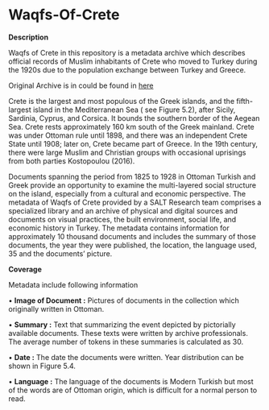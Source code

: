 # Waqfs-Of-Crete

**Description**

Waqfs of Crete in this repository is a metadata archive which describes official records of Muslim inhabitants of Crete who moved to Turkey during the 1920s due to the population exchange between Turkey and Greece. 

Original Archive is in could be found in [here](https://archives.saltresearch.org/handle/123456789/496)

Crete is the largest and most populous of the Greek islands, and the fifth-largest island in the Mediterranean Sea ( see Figure 5.2), after Sicily, Sardinia, Cyprus, and Corsica. It bounds the southern border of the Aegean Sea. Crete rests approximately 160 km south of the Greek mainland. Crete was under Ottoman rule until 1898, and there was an independent Crete State until 1908; later on, Crete became part of Greece. In the 19th century, there were large Muslim and Christian groups with occasional uprisings from both parties Kostopoulou (2016). 

Documents spanning the period from 1825 to 1928 in Ottoman Turkish and Greek provide an opportunity to examine the multi-layered social structure on the island, especially from a cultural and economic perspective. The metadata of Waqfs of Crete provided by a SALT Research team comprises a specialized library and an archive of physical and digital sources and documents on visual practices, the built environment, social life, and economic history in Turkey. The metadata contains information for approximately 10 thousand documents and includes the summary of those documents, the year they were published, the location, the language used, 35
and the documents’ picture. 


**Coverage** 

Metadata include following information

• **Image of Document :** Pictures of documents in the collection which originally written in Ottoman.

• **Summary :** Text that summarizing the event depicted by pictorially available documents. These texts were written by archive professionals. The average number of tokens in these summaries is calculated as 30. 

• **Date :** The date the documents were written. Year distribution can be shown in Figure 5.4. 

• **Language :** The language of the documents is Modern Turkish but most of the words are of Ottoman origin, which is difficult for a normal person to read. 


